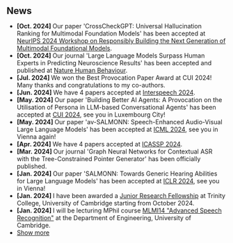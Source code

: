 <h1 id="news"></h1>

<h2 style="margin: 60px 0px 10px;">News</h2>


<ul>
<li><strong>[Oct. 2024] </strong>Our paper 'CrossCheckGPT: Universal Hallucination Ranking for Multimodal Foundation Models' has been accepted at <a href="[https://icml.cc/Conferences/2024](https://neurips.cc/virtual/2024/workshop/84739)">NeurIPS 2024 Workshop on Responsibly Building the Next Generation of Multimodal Foundational Models</a>.</li>
<li><strong>[Oct. 2024] </strong>Our journal 'Large Language Models Surpass Human Experts in Predicting Neuroscience Results' has been accepted and published at <a href="[https://icml.cc/Conferences/2024](https://www.nature.com/nathumbehav/)">Nature Human Behaviour</a>.</li>
<li><strong>[Jul. 2024] </strong>We won the Best Provocation Paper Award at CUI 2024! Many thanks and congratulations to my co-authors.</li>
<li><strong>[Jun. 2024] </strong>We have 4 papers accepted at <a href="https://interspeech2024.org/">Interspeech 2024</a>.</li>
<li><strong>[May. 2024] </strong>Our paper 'Building Better AI Agents: A Provocation on the Utilisation of Persona in LLM-based Conversational Agents' has been accepted at <a href="https://cui.acm.org/2024/">CUI 2024</a>, see you in Luxembourg City!</li>
<li><strong>[May. 2024] </strong>Our paper 'av-SALMONN: Speech-Enhanced Audio-Visual Large Language Models' has been accepted at <a href="https://icml.cc/Conferences/2024">ICML 2024</a>, see you in Vienna again!</li>
<li><strong>[Apr. 2024] </strong>We have 4 papers accepted at <a href="https://2024.ieeeicassp.org/">ICASSP 2024</a>.</li>
<li><strong>[Mar. 2024] </strong>Our journal 'Graph Neural Networks for Contextual ASR with the Tree-Constrained Pointer Generator' has been officially published.</li>
<li><strong>[Jan. 2024] </strong>Our paper 'SALMONN: Towards Generic Hearing Abilities for Large Language Models' has been accepted at <a href="https://iclr.cc/">ICLR 2024</a>, see you in Vienna!</li>
<li><strong>[Jan. 2024] </strong>I have been awarded a <a href="https://www.trin.cam.ac.uk/fellows/junior-research-fellowships/">Junior Research Fellowship</a> at Trinity College, University of Cambridge starting from October 2024.</li>
<li><strong>[Jan. 2024] </strong>I will be lecturing MPhil course <a href="https://www.mlmi.eng.cam.ac.uk/mlmi-14-spoken-language-generation-processing-and-recognition">MLMI14 "Advanced Speech Recognition"</a> at the Department of Engineering, University of Cambridge.</li>
<!-- <li><strong>[Oct. 2023]</strong> I gave a talk on continual learning at <a href="https://bair.berkeley.edu/">BAIR, UC Berkeley</a>. </li>
<li><strong>[Aug. 2023]</strong> I will serve as an Area Chair of <a href="https://cvpr.thecvf.com/">CVPR 2024</a>, <a href="https://iclr.cc/">ICLR 2024</a>, and <a href="https://aistats.org/aistats2024/">AISTATS 2024</a>.</li>
<li><strong>[Aug. 2023]</strong> I will give a talk at <a href="https://engineering.purdue.edu/ChanGroup/comp_imaging_seminar.html">Purdue Computational Imaging Seminar</a>.</li>
<li><strong>[May 2023]</strong> Our paper about <a href="https://arxiv.org/pdf/2306.00988.pdf">continual learning</a> is accepted to <a href="https://conferences.miccai.org/2023/en/">MICCAI 2023</a>.</li>
<li><strong>[Apr. 2023]</strong> I will give a talk on continual learning at <a href="https://calendars.illinois.edu/detail/2568?eventId=33456212">UIUC External Speaker Series</a>.</li>
<li><strong>[Apr. 2023]</strong> I will give a talk on continual learning at <a href="https://sites.google.com/view/visionseminar">MIT Vision and Graphics Seminar</a>.</li>
<li><strong>[Apr. 2023]</strong> I will serve as an Area Chair of <a href="https://www.auai.org/uai2023/">UAI 2023</a> and <a href="https://bmvc2023.rog/">BMVC 2023</a>.</li>
<li><strong>[Mar. 2023]</strong> I will participate in the <a href="https://cvpr2023.thecvf.com/Conferences/2023/CallForDoctoralConsortium">CVPR 2023 Doctoral Consortium</a> with a travel award. </li>
<li><strong>[Mar. 2023]</strong> I gave a talk on continual learning at <a href="https://vigr.cs.columbia.edu/vigr_seminar.html">Columbia VIGR Seminar</a>. </li>
<li><strong>[Mar. 2023]</strong> I gave a talk on few-shot learning at EPFL. </li>
<li><strong>[Feb. 2023]</strong> Two papers about <a href="./#publications">continual learning</a> are accepted to <a href="http://cvpr2023.thecvf.com/">CVPR 2023</a>.</li> -->
  
<li> <a href="javascript:toggle_vis('newsmore')">Show more</a> </li>
<!-- <div id="newsmore" style="display:none"> 
  <li><strong>[Dec. 2022]</strong> <a href="https://www.bmvc2023.org">BMVC 2023</a> will be held in Aberdeen, UK, and I will serve as the Website Chair.</li>
  <li><strong>[Nov. 2022]</strong> Our paper about <a href="https://pure.mpg.de/rest/items/item_3478882_1/component/file_3478883/content">class-incremental learning</a> is accepted to <a href="https://aaai.org/Conferences/AAAI-23/">AAAI 2023</a>.</li>
  <li><strong>[Oct. 2022]</strong> I am recognized as a top reviewer for <a href="https://neurips.cc/Conferences/2022/ProgramCommittee">NeurIPS 2022</a>.</li>
  <li><strong>[Aug. 2022]</strong> I will serve as an area chair of <a href="https://aistats.org/aistats2023/">AISTATS 2023</a>.</li>
  <li><strong>[Jun. 2022]</strong> I will serve as a student mentor of <a href="https://sites.google.com/view/cvpr-academy/">the CVPR Academy</a> at <a href="http://cvpr2022.thecvf.com/">CVPR 2022</a>.</li>
  <li><strong>[Jun. 2022]</strong> I will serve as a website chair of <a href="https://bmvc2022.org/people/organisers/">BMVC 2022</a>, along with <a href="https://yashbhalgat.github.io/">Yash Bhalgat</a>.</li>
  <li><strong>[Sep. 2021]</strong> Our paper about <a href="https://openreview.net/pdf?id=BfPzZSype5M">class-incremental learning</a> is accepted to <a href="https://neurips.cc/Conferences/2021">NeurIPS 2021</a>.</li>
  <li><strong>[Mar. 2021]</strong> Our paper about <a href="https://arxiv.org/pdf/2010.05063.pdf">class-incremental learning</a> is accepted to <a href="http://cvpr2021.thecvf.com/">CVPR 2021</a>.</li>
  <li><strong>[Jul. 2020]</strong> Our paper about <a href="https://link.springer.com/content/pdf/10.1007%2F978-3-030-58517-4_24.pdf">few-shot learning</a> is accepted to <a href="https://eccv2020.eu/">ECCV 2020</a>.</li>
  <li><strong>[Feb. 2020]</strong> Our paper about <a href="https://arxiv.org/pdf/2002.10211.pdf">class-incremental learning</a> is accepted to <a href="http://cvpr2020.thecvf.com/">CVPR 2020</a>.</li>
  <li><strong>[Feb. 2020]</strong> We will host the <a href="https://www.acmmmasia.org/2020/committee.html">ACM Multimedia Asia 2020</a> conference in Singapore!</li>
  <li><strong>[Sep. 2019]</strong> Our paper about <a href="https://papers.nips.cc/paper/2019/file/bf25356fd2a6e038f1a3a59c26687e80-Paper.pdf">few-shot learning</a> is accepted to <a href="https://nips.cc/Conferences/2019">NeurIPS 2019</a>.</li>
  <li><strong>[Mar. 2019]</strong> Our paper about <a href="https://openaccess.thecvf.com/content_CVPR_2019/papers/Sun_Meta-Transfer_Learning_for_Few-Shot_Learning_CVPR_2019_paper.pdf">few-shot learning</a> is accepted to <a href="http://cvpr2019.thecvf.com/">CVPR 2019</a>.</li>
</div> -->

</ul>
